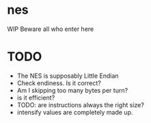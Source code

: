 nes
===

WIP Beware all who enter here

# TODO

* The NES is supposably Little Endian
* Check endiness. Is it correct?
* Am I skipping too many bytes per turn?
* is it efficient?
* TODO: are instructions always the right size?
* intensify values are completely made up.